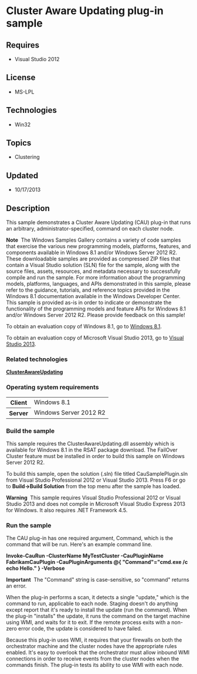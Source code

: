 # Cluster Aware Updating plug-in sample
## Requires
- Visual Studio 2012
## License
- MS-LPL
## Technologies
- Win32
## Topics
- Clustering
## Updated
- 10/17/2013
## Description

<div id="mainSection">
<p>This sample demonstrates a Cluster Aware Updating (CAU) plug-in that runs an arbitrary, administrator-specified, command on each cluster node.
</p>
<p class="note"><b>Note</b>&nbsp;&nbsp;The Windows Samples Gallery contains a variety of code samples that exercise the various new programming models, platforms, features, and components available in Windows&nbsp;8.1 and/or Windows Server&nbsp;2012&nbsp;R2. These downloadable samples
 are provided as compressed ZIP files that contain a Visual Studio solution (SLN) file for the sample, along with the source files, assets, resources, and metadata necessary to successfully compile and run the sample. For more information about the programming
 models, platforms, languages, and APIs demonstrated in this sample, please refer to the guidance, tutorials, and reference topics provided in the Windows&nbsp;8.1 documentation available in the Windows Developer Center. This sample is provided as-is in order to
 indicate or demonstrate the functionality of the programming models and feature APIs for Windows&nbsp;8.1 and/or Windows Server&nbsp;2012&nbsp;R2. Please provide feedback on this sample!</p>
<p>To obtain an evaluation copy of Windows&nbsp;8.1, go to <a href="http://go.microsoft.com/fwlink/p/?linkid=301696">
Windows&nbsp;8.1</a>.</p>
<p>To obtain an evaluation copy of Microsoft Visual Studio&nbsp;2013, go to <a href="http://go.microsoft.com/fwlink/p/?linkid=301697">
Visual Studio&nbsp;2013</a>.</p>
<h3>Related technologies</h3>
<a href="http://msdn.microsoft.com/en-us/library/windows/desktop/hh873034"><b>ClusterAwareUpdating</b></a>
<h3>Operating system requirements</h3>
<table>
<tbody>
<tr>
<th>Client</th>
<td><dt>Windows&nbsp;8.1 </dt></td>
</tr>
<tr>
<th>Server</th>
<td><dt>Windows Server&nbsp;2012&nbsp;R2 </dt></td>
</tr>
</tbody>
</table>
<h3>Build the sample</h3>
<p>This sample requires the ClusterAwareUpdating.dll assembly which is available for Windows&nbsp;8.1 in the RSAT package download. The FailOver Cluster feature must be installed in order to build this sample on Windows Server&nbsp;2012&nbsp;R2.</p>
<p>To build this sample, open the solution (.sln) file titled CauSamplePlugin.sln from Visual Studio Professional&nbsp;2012 or Visual Studio&nbsp;2013. Press F6 or go to
<b>Build-&gt;Build Solution</b> from the top menu after the sample has loaded. </p>
<p class="note"><b>Warning</b>&nbsp;&nbsp;This sample requires Visual Studio Professional&nbsp;2012 or Visual Studio&nbsp;2013 and does not compile in Microsoft Visual Studio Express&nbsp;2013 for Windows. It also requires .NET Framework&nbsp;4.5.</p>
<h3>Run the sample</h3>
<p>The CAU plug-in has one required argument, Command, which is the command that will be run. Here's an example command line.</p>
<p><b>Invoke-CauRun -ClusterName MyTestCluster -CauPluginName FabrikamCauPlugin -CauPluginArguments @{ &quot;Command&quot;=&quot;cmd.exe /c echo Hello.&quot; } -Verbose</b></p>
<p></p>
<p class="note"><b>Important</b>&nbsp;&nbsp;The &quot;Command&quot; string is case-sensitive, so &quot;command&quot; returns an error.</p>
<p></p>
<p>When the plug-in performs a scan, it detects a single &quot;update,&quot; which is the command to run, applicable to each node. Staging doesn't do anything except report that it's ready to install the update (run the command). When the plug-in &quot;installs&quot; the update,
 it runs the command on the target machine using WMI, and waits for it to exit. If the remote process exits with a non-zero error code, the update is considered to have failed.
</p>
<p>Because this plug-in uses WMI, it requires that your firewalls on both the orchestrator machine and the cluster nodes have the appropriate rules enabled. It's easy to overlook that the orchestrator must allow inbound WMI connections in order to receive events
 from the cluster nodes when the commands finish. The plug-in tests its ability to use WMI with each node.</p>
</div>
